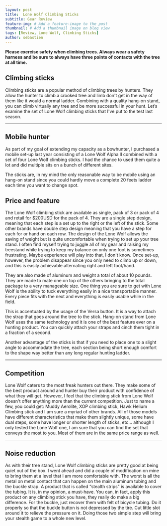 ```yaml
---
layout: post
title:  Lone Wolf Climbing Sticks
subtitle: Gear Review
feature-img: # Add a feature-image to the post
thumbnail: # Add a thumbnail image on blog view
tags: [Review, Lone Wolf, Climbing Sticks]
author: sebastien
---
```


**Please exercise safety when climbing trees. Always wear a safety harness and be sure to always have three points of contacts with the tree at all time.**

## Climbing sticks

Climbing sticks are a popular method of climbing trees by hunters. They allow the hunter to climb a crooked tree and limb don't get in the way of them like it would a normal ladder. Combining with a quality hang-on stand, you can climb virtually any tree and be more successful in your hunt. Let’s examine the set of Lone Wolf climbing sticks that I've put to the test last season.

*****
## Mobile hunter

As part of my goal of extending my capacity as a bowhunter, I purchased a mobile set-up last year consisting of a Lone Wolf Alpha II combined with a set of four Lone Wolf climbing sticks. I had the chance to used them quite a lot and did multiple sits on a bunch of different sites.

The sticks are, in my mind the only reasonable way to be mobile using an hang-on stand since you could hardly move a complete 20 feets ladder each time you want to change spot.

## Price and feature

The Lone Wolf climbing stick are available as single, pack of 3 or pack of 4 and retail for $200USD for the pack of 4. They are a single step design, meaning that each step is a set up to the right or the left of the stick. Some other brands have double step design meaning that you have a step for each for or hand on each row. The design of the Lone Wolf allows the saving of weight but is quite uncomfortable when trying to set up your tree stand. I often find myself trying to juggle all of my gear and raising my treestand while trying to keep my balance on only one foot is sometimes frustrating. Maybe experience will play into that, I don't know. Once set-up, however, the problem disappear since you only need to climb up or down, and this is easily achievable alternating right and left foot/hand.

They are also made of aluminum and weight a total of about 10 pounds. They are made to mate one on top of the others bringing to the total package to a very manageable size. One thing you are sure to get with Lone Wolf is the ability to tuck everything easily in a nice transportable manner. Every piece fits with the next and everything is easily usable while in the field.

This is accentuated by the usage of the Versa button. It is a way to attach the strap that goes around the tree to the stick. Hang-on stand from Lone Wolf uses the same technology and it is one of the best feature ever on a hunting product. You can quickly attach your straps and cinch them tight in a fraction of a second.

Another advantage of the sticks is that if you need to place one to a slight angle to accommodate the tree, each section being short enough comfort to the shape way better than any long regular hunting ladder.

*****

## Competition

Lone Wolf caters to the most freak hunters out there. They make some of the best product around and hunter buy their product with confidence of what they will get. However, I feel that the climbing stick from Lone Wolf doesn't offer anything more than the current competition. Just to name a few, you could get: Muddy Aerolite, XOP climbing stick, Hawk Helium Climbing stick and I am sure a myriad of other brands. All of those models have different characteristics that make them slightly unique, some have dual steps, some have longer or shorter length of sticks, etc… although I only tested the Lone Wolf one, I am sure that you can find the set that conveys the most to you. Most of them are in the same price range as well.

*****

## Noise reduction

As with their tree stand, Lone Wolf climbing sticks are pretty good at being quiet out of the box. I went ahead and did a couple of modification on mine to bring them at a level that I am more comfortable with. The worst is all the metal on metal contact that can happen on the main aluminum tubing and the buckle strap. A product that is called “stealth strips" is available to cover the tubing. It is, in my opinion, a must-have. You can, in fact, apply this product on any climbing stick you have, they really do make a big difference. For the buckle, just recover them with felt of bicycle tubing. Do it properly so that the buckle button is not depressed by the tire. Cut little slot around it to relieve the pressure on it. Doing those two simple step will bring your stealth game to a whole new level.
